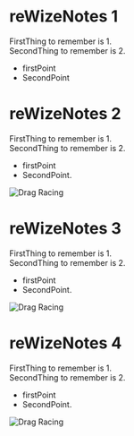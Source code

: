 # reWizeNotes 1

FirstThing to remember is 1.  
SecondThing to remember is 2.

- firstPoint
- SecondPoint


# reWizeNotes 2

FirstThing to remember is 1.  
SecondThing to remember is 2.

- firstPoint
- SecondPoint. 

![Drag Racing](Dragster.jpg)

# reWizeNotes 3

FirstThing to remember is 1.  
SecondThing to remember is 2.

- firstPoint
- SecondPoint. 

![Drag Racing](Dragster.jpg)


# reWizeNotes 4

FirstThing to remember is 1.  
SecondThing to remember is 2.

- firstPoint
- SecondPoint. 

![Drag Racing](Dragster.jpg)
